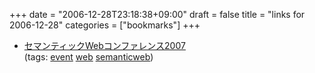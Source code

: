 +++
date = "2006-12-28T23:18:38+09:00"
draft = false
title = "links for 2006-12-28"
categories = ["bookmarks"]
+++

<ul class="delicious">
	<li>
		<div class="delicious-link"><a href="http://net.intap.or.jp/INTAP/s-web/data/18-20070125_swc/index.html">セマンティックWebコンファレンス2007</a></div>
		<div class="delicious-tags">(tags: <a href="http://del.icio.us/nobu666/event">event</a> <a href="http://del.icio.us/nobu666/web">web</a> <a href="http://del.icio.us/nobu666/semanticweb">semanticweb</a>)</div>
	</li>
</ul>
